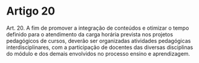 # Artigo 20

Art. 20. A fim de promover a integração de conteúdos e otimizar o tempo definido para o atendimento da carga horária prevista nos
projetos pedagógicos de cursos, deverão ser organizadas atividades pedagógicas interdisciplinares, com a participação de docentes
das diversas disciplinas do módulo e dos demais envolvidos no processo ensino e aprendizagem.
